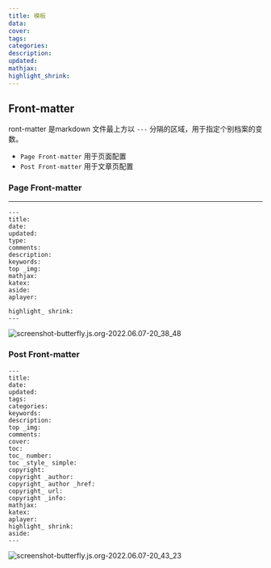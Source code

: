 ```yaml
---
title: 模板
data: 
cover: 
tags: 
categories: 
description: 
updated:
mathjax:
highlight_shrink:
---
```


## Front-matter

ront-matter 是markdown 文件最上方以 `---` 分隔的区域，用于指定个别档案的变数。

- `Page Front-matter` 用于页面配置
- `Post Front-matter` 用于文章页配置



### Page Front-matter

---

```
---
title: 
date: 
updated: 
type: 
comments: 
description: 
keywords: 
top _img: 
mathjax: 
katex: 
aside: 
aplayer: 

highlight_ shrink: 
---
```

![screenshot-butterfly.js.org-2022.06.07-20_38_48](https://lmh-hexo-blog-img.oss-cn-hangzhou.aliyuncs.com/img/202206092242229.png)

### Post Front-matter

```
--- 
title: 
date: 
updated: 
tags: 
categories: 
keywords: 
description: 
top _img: 
comments: 
cover: 
toc: 
toc_ number: 
toc _style_ simple: 
copyright: 
copyright _author: 
copyright_ author _href: 
copyright_ url: 
copyright _info: 
mathjax: 
katex: 
aplayer: 
highlight_ shrink: 
aside: 
---
```

![screenshot-butterfly.js.org-2022.06.07-20_43_23](https://lmh-hexo-blog-img.oss-cn-hangzhou.aliyuncs.com/img/202206092242341.png)
